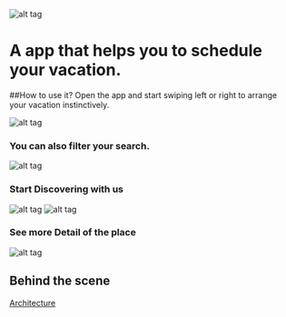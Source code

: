 ![alt tag](https://cloud.githubusercontent.com/assets/17296898/16355636/d1eee11a-3a71-11e6-8ed1-a875c65a88c1.png)
# A app that helps you to schedule your vacation.

##How to use it?
Open the app and start swiping left or right to arrange your vacation instinctively.

![alt tag](https://cloud.githubusercontent.com/assets/17296898/16505568/84d5ffc0-3ed2-11e6-8a7d-84b2234c4161.png)

### You can also filter your search.
![alt tag](https://cloud.githubusercontent.com/assets/17296898/16505570/84d66816-3ed2-11e6-8309-4945c08483dd.png)

### Start Discovering with us
![alt tag](https://cloud.githubusercontent.com/assets/17296898/16505569/84d6363e-3ed2-11e6-8d05-d4826f5190d7.png)
![alt tag](https://cloud.githubusercontent.com/assets/17296898/16505563/84c518ae-3ed2-11e6-882d-7bb2ee559ad9.png)

### See more Detail of the place
![alt tag](https://cloud.githubusercontent.com/assets/17296898/16505562/84c4fad6-3ed2-11e6-8a76-7fa69b101af4.png)

## Behind the scene
[Architecture](./READMORE.md)
